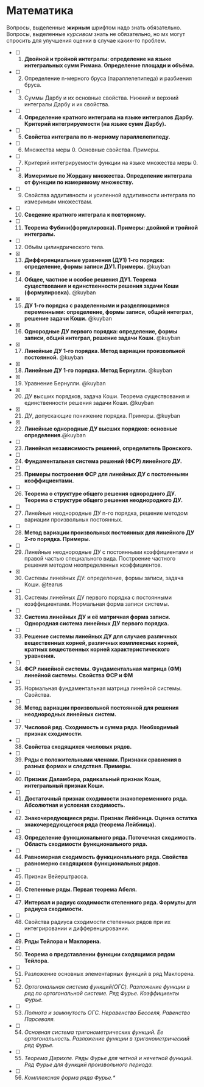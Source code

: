 # Математика

Вопросы, выделенные **жирным** шрифтом надо знать обязательно. Вопросы, выделенные *курсивом* знать не обязательно, но мх могут спросить для улучшения оценки в случае каких-то проблем.

- [ ] 1. **Двойной и тройной интегралы: определение на языке интегральных сумм Римана. Определение площади и объёма.**
- [ ] 2. Определение n-мерного бруса (параллелепипеда) и разбиения бруса.
- [ ] 3. Суммы Дарбу и их основные свойства. Нижний и верхний интегралы Дарбу и их свойства.
- [ ] 4. **Определение кратного интеграла на языке интегралов Дарбу. Критерий интегрируемости (на языке сумм Дарбу).**
- [ ] 5. **Свойства интеграла по n-мерному параллелепипеду.**
- [ ] 6. Множества меры 0. Основные свойства. Примеры.
- [ ] 7. Критерий интегрируемости функции на языке множества меры 0.
- [ ] 8. **Измеримые по Жордану множества. Определение интеграла от функции по измеримому множеству.**
- [ ] 9. Свойства аддитивности и усиленной аддитивности интеграла по измеримым множествам.
- [ ] 10. **Сведение кратного интеграла к повторному.**
- [ ] 11. **Теорема Фубини(формулировка). Примеры: двойной и тройной интегралы.**
- [ ] 12. Объём цилиндрического тела.
- [x] 13. **Дифференциальные уравнения (ДУ1) 1-го порядка: определение, формы записи ДУ1. Примеры.** @kuyban
- [x] 14. **Общее, частное и особое решения ДУ1. Теорема существования и единственности решения задачи Коши (формулировка).** @kuyban
- [x] 15. **ДУ 1-го порядка с разделенными и разделяющимися переменными: определение, формы записи, общий интеграл, решение задачи Коши.** @kuyban
- [x] 16. **Однородные ДУ первого порядка: определение, формы записи, общий интеграл, решение задачи Коши.** @kuyban
- [x] 17. **Линейные ДУ 1-го порядка. Метод вариации произвольной постоянной.** @kuyban
- [x] 18. **Линейные ДУ 1-го порядка. Метод Бернулли.** @kuyban
- [x] 19. Уравнение Бернулли. @kuyban
- [x] 20. ДУ высших порядков, задача Коши. Теорема существования и единственности решения задачи Коши. @kuyban
- [x] 21. ДУ, допускающие понижение порядка. Примеры. @kuyban
- [x] 22. **Линейные однородные ДУ высших порядков: основные определения.**@kuyban
- [ ] 23. **Линейная независимость решений, определитель Вронского.**
- [ ] 24. **Фундаментальная система решений (ФСР) линейного ДУ.**
- [ ] 25. **Примеры построения ФСР для линейных ДУ с постоянными коэффициентами.**
- [ ] 26. **Теорема о структуре общего решения однородного ДУ. Теорема о структуре общего решения неоднородного ДУ.**
- [ ] 27. Линейные неоднородные ДУ n-го порядка, решение методом вариации произвольных постоянных.
- [ ] 28. **Метод вариации произвольных постоянных для линейного ДУ 2-го порядка. Примеры.**
- [ ] 29. Линейные неоднородные ДУ с постоянными коэффициентами и правой частью специального вида. Построение частного решения методом неопределенных коэффициентов.
- [x] 30. Системы линейных ДУ: определение, формы записи, задача Коши. @tearus
- [ ] 31. Системы линейных ДУ первого порядка с постоянными коэффициентами. Нормальная форма записи системы.
- [ ] 32. **Система линейных ДУ и её матричная форма записи. Однородная система линейных ДУ первого порядка.**
- [ ] 33. **Решение системы линейных ДУ для случаев различных вещественных корней, различных комплексных корней, кратных вещественных корней характеристического уравнения.**
- [ ] 34. **ФСР линейной системы. Фундаментальная матрица (ФМ) линейной системы. Свойства ФСР и ФМ**
- [ ] 35. Нормальная фундаментальная матрица линейной системы. Свойства.
- [ ] 36. **Метод вариации произвольной постоянной для решения неоднородных линейных систем.**
- [ ] 37. **Числовой ряд. Сходимость и сумма ряда. Необходимый признак сходимости.**
- [ ] 38. **Свойства сходящихся числовых рядов.**
- [ ] 39. **Ряды с положительными членами. Признаки сравнения в разных формах и следствия. Примеры.**
- [ ] 40. **Признак Даламбера, радикальный признак Коши, интегральный признак Коши.**
- [ ] 41. **Достаточный признак сходимости знакопеременного ряда. Абсолютная и условная сходимость.**
- [ ] 42. **Знакочередующиеся ряды. Признак Лейбница. Оценка остатка знакочередующегося ряда (теорема Лейбница).**
- [ ] 43. **Определение функционального ряда. Поточечная сходимость. Область сходимости функционального ряда.**
- [ ] 44. **Равномерная сходимость функционального ряда. Свойства равномерно сходящихся функциональных рядов.**
- [ ] 45. Признак Вейерштрасса.
- [ ] 46. **Степенные ряды. Первая теорема Абеля.**
- [ ] 47. **Интервал и радиус сходимости степенного ряда. Формулы для радиуса сходимости.**
- [ ] 48. Свойства радиуса сходимости степенных рядов при их интегрировании и дифференцировании.
- [ ] 49. **Ряды Тейлора и Маклорена.**
- [ ] 50. **Теорема о представлении функции сходящимся рядом Тейлора.**
- [ ] 51. Разложение основных элементарных функций в ряд Маклорена.
- [ ] 52. *Ортогональная система функций(ОГС). Разложение функции в ряд по ортогональной системе. Ряд Фурье. Коэффициенты Фурье.*
- [ ] 53. *Полнота и замкнутость ОГС. Неравенство Бесселя, Равенство Парсеваля.*
- [ ] 54. *Основная система тригонометрических функций. Ее ортогональность. Разложение функции в тригонометрический ряд Фурье.*
- [ ] 55. *Теорема Дирихле. Ряды Фурье для четной и нечетной функций. Ряд Фурье для функций произвольного периода.*
- [ ] 56. *Комплексная форма ряда Фурье.\**
